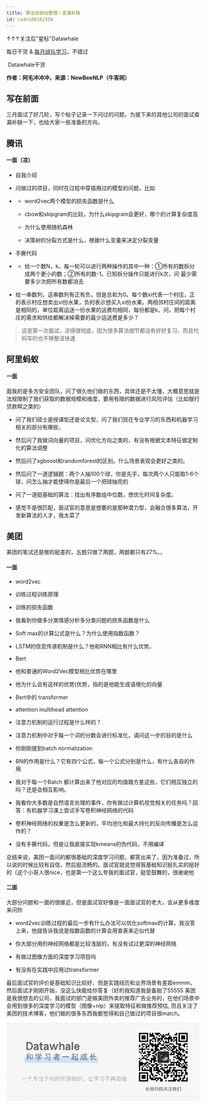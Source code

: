 ```yaml
---
title: 算法岗面经整理！查漏补缺
id: csdn108162354
---
```


↑↑↑关注后"星标"Datawhale

每日干货 & [每月组队学习](https://mp.weixin.qq.com/mp/appmsgalbum?__biz=MzIyNjM2MzQyNg%3D%3D&action=getalbum&album_id=1338040906536108033#wechat_redirect)，不错过

 Datawhale干货 

**作者：阿毛冲冲冲，来源：NewBeeNLP（牛客网）**

## 写在前面

三月面试了好几轮，写个帖子记录一下问过的问题，为接下来的其他公司的面试查漏补缺一下，也给大家一些准备的方向。

## 腾讯

#### 一面（凉）

*   自我介绍

*   问做过的项目，同时在过程中穿插用过的模型的问题，比如

*   *   word2vec两个模型的损失函数是什么

    *   cbow和skipgram的比较，为什么skipgram会更好，哪个的计算复杂度高

    *   为什么使用随机森林

    *   决策树的分裂方式是什么，根据什么变量来决定分裂变量

*   手撕代码

*   *   给一个数N，k，每一轮可以进行两种操作的其中一种：①所有的数拆分成两个更小的数；②所有的数-1。已知拆分操作只能进行k次，问 最少需要多少次把所有数都消去

*   给一串数列，这串数列有正有负，但是总和为0。每个数xi代表一个村庄，正的表示村庄想卖出xi份水果，负的表示想买入xi份水果。两相邻村庄间的距离是相同的，单位距离运送一份水果的运费均相同，每份都是k。问，把每个村庄的需求和供给都解决掉需要的最少运送费是多少？

> 这是第一次面试，凉得很彻底，因为很多算法细节都没有好好复习，而且代码写的也不够整洁快速

## 阿里蚂蚁

#### 一面

面我的是多方安全团队，问了很久他们做的东西，具体还是不太懂，大概意思就是法规限制了我们获取的数据规模和维度，要用有限的数据进行风险评估（比如银行贷款啊之类的）

*   问了我们硕士是授课型还是论文型，问了我们现在专业学习的东西和机器学习相关的部分有哪些，

*   然后问了我做词向量的项目，问优化方向之类的，有没有根据文本特征做定制化的算法调整

*   然后问了xgboost和randomforest的区别。什么场景表现会更好之类的。

*   然后问了一道逻辑题：两个人抽100个球，你是先手，每次两个人只能取1-6个球，问怎么抽才能使得你是最后一个把球抽完的

*   问了一道挺基础的算法：找出有序数组中位数，想优化时间复杂度。

*   感觉不是很匹配，面试官的意思是想要的是那种潜力型，会融合很多算法，开发新算法的人才，我太菜了

## 美团

美团的笔试还是做的挺差的，五题只做了两题，两题都只有27%。。

#### 一面

*   word2vec

*   训练过程训练原理

*   训练的损失函数

*   我看到你做多分类情感分析多分类问题的损失函数是什么

*   Soft max的计算公式是什么？为什么使用指数函数？

*   LSTM的信息传递机制是什么？他和RNN相比有什么优势。

*   Bert

*   他和普通的Word2Vec模型相比优势在哪里

*   他为什么会有这样的优势(优势，指的是他能生成语境化的向量

*   Bert中的 transformer

*   attention multihead attention

*   注意力机制的运行过程是什么样的？

*   注意力机制中对于每一个词的分数会进行标准化，请问这一步的目的是什么

*   你刚刚提到batch normalization

*   BN的作用是什么？它有四个公式，每一个公式分别是什么，有什么各自的作用

*   我对于每一个Batch 都计算出来了他对应的均值跟方差这些，它们相互独立的吗？还是会相互影响。

*   我看你大多数是自然语言处理的事件，你有做过计算机视觉相关的任务吗？回答：有机器学习课上尝试手写卷积神经网络的代码

*   卷积神经网络的权重是怎么更新的，平均池化和最大持化的反向传播是怎么运作的？

*   没有手撕代码，但是让我直接实现kmeans的伪代码，不用编译

总结来说，美团一面问的都很基础的深度学习问题，都答出来了，因为准备过，所以说的时候比较有自信，然后挺流畅的。面试官就说觉得我基础知识挺扎实的挺好的（这个小哥人很nice，也是第一个这么夸我的面试官，挺受鼓舞的，很谢谢他

#### 二面

大部分问题和一面的很接近，但是面试官好像是一面面试官的老大，会从更多维度来问你

*   word2vec训练过程的最后一步有什么办法可以优化softmax的计算，我没答上来，他就告诉我说是指数函数的计算会用查表来近似代替

*   你大部分用的神经网络都是比较浅层的，有没有试过更深的神经网络

*   有做过图像方面的深度学习项目吗

*   有没有在实践中应用过transformer

最后面试官的评价是基础知识比较好，但是实践经历和业界场景有差距emmm，然后面试才刚刚开始，没这么快能给你答复（好的我知道我是备胎了55555 美团是我很想去的公司，我面试的部门是做美团外卖的推荐广告业务的，在他们场景中会用到很多的深度学习的模型（图像+nlp）来提取特征和做推荐预估, 而且关注了美团的技术博客，他们做的很多东西我都觉得和自己做过的项目很match。

![](../img/ac1260bd6d55ebcd4401293b8b1ef5ff.png)